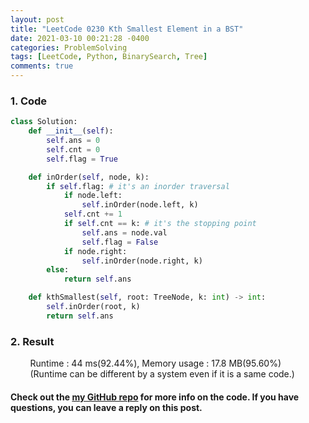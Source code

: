 ```yaml
---
layout: post
title: "LeetCode 0230 Kth Smallest Element in a BST" 
date: 2021-03-10 00:21:28 -0400
categories: ProblemSolving
tags: [LeetCode, Python, BinarySearch, Tree]
comments: true
---
```


### 1. Code
```python
class Solution:
    def __init__(self):
        self.ans = 0
        self.cnt = 0
        self.flag = True

    def inOrder(self, node, k):
        if self.flag: # it's an inorder traversal
            if node.left:
                self.inOrder(node.left, k)
            self.cnt += 1
            if self.cnt == k: # it's the stopping point
                self.ans = node.val
                self.flag = False
            if node.right:
                self.inOrder(node.right, k)
        else:
            return self.ans

    def kthSmallest(self, root: TreeNode, k: int) -> int:
        self.inOrder(root, k)
        return self.ans
```

### 2. Result
&nbsp;&nbsp;&nbsp;&nbsp;&nbsp;&nbsp;&nbsp;&nbsp;Runtime : 44 ms(92.44%), Memory usage : 17.8 MB(95.60%)  
&nbsp;&nbsp;&nbsp;&nbsp;&nbsp;&nbsp;&nbsp;&nbsp;(Runtime can be different by a system even if it is a same code.)

#### Check out the [my GitHub repo][hyuk-gh] for more info on the code. If you have questions, you can leave a reply on this post.
[hyuk-gh]: https://github.com/dlgur1994/StudyAlgorithms
